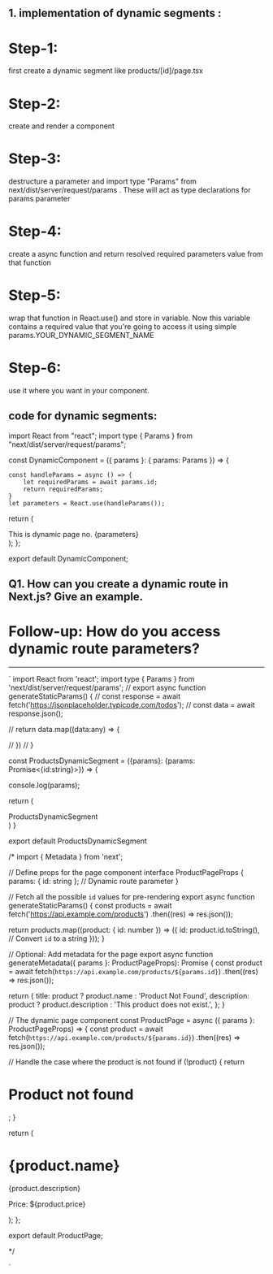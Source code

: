 ## 1. implementation of dynamic segments :

# Step-1: 
 first create a dynamic segment like products/[id]/page.tsx

# Step-2: 
  create and render a component

# Step-3: 
 destructure a parameter and import type "Params" from next/dist/server/request/params . These will act as type declarations for params parameter

# Step-4: 
 create a async function and return resolved required parameters value from that function

# Step-5: 
 wrap that function in React.use() and store in variable. Now this variable contains a required value that you're going to access it using simple params.YOUR_DYNAMIC_SEGMENT_NAME

# Step-6: 
 use it where you want in your component.


## code for dynamic segments:

import React from "react";
import type { Params } from "next/dist/server/request/params";

const DynamicComponent = ({ params }: { params: Params }) => {

    const handleParams = async () => {
        let requiredParams = await params.id;
        return requiredParams; 
    }
    let parameters = React.use(handleParams());


  return (
    <div>This is dynamic page no. {parameters}</div>
  );
};

export default DynamicComponent;




## Q1. How can you create a dynamic route in Next.js? Give an example.

# Follow-up: How do you access dynamic route parameters?





----------------------------------------------------

`
import React from 'react';
import type { Params } from 'next/dist/server/request/params';
// export async function generateStaticParams() {
//     const response = await fetch('https://jsonplaceholder.typicode.com/todos');
//     const data = await response.json();

//     return data.map((data:any) => {

//     })
// }


const ProductsDynamicSegment = ({params}: {params: Promise<{id:string}>}) => {

  console.log(params);
  
  return (
    <div>ProductsDynamicSegment</div>
  )
}

export default ProductsDynamicSegment

/*
import { Metadata } from 'next';

// Define props for the page component
interface ProductPageProps {
  params: { id: string }; // Dynamic route parameter
}

// Fetch all the possible `id` values for pre-rendering
export async function generateStaticParams() {
  const products = await fetch('https://api.example.com/products')
    .then((res) => res.json());

  return products.map((product: { id: number }) => ({
    id: product.id.toString(), // Convert `id` to a string
  }));
}

// Optional: Add metadata for the page
export async function generateMetadata({ params }: ProductPageProps): Promise<Metadata> {
  const product = await fetch(`https://api.example.com/products/${params.id}`)
    .then((res) => res.json());

  return {
    title: product ? product.name : 'Product Not Found',
    description: product ? product.description : 'This product does not exist.',
  };
}

// The dynamic page component
const ProductPage = async ({ params }: ProductPageProps) => {
  const product = await fetch(`https://api.example.com/products/${params.id}`)
    .then((res) => res.json());

  // Handle the case where the product is not found
  if (!product) {
    return <h1>Product not found</h1>;
  }

  return (
    <div>
      <h1>{product.name}</h1>
      <p>{product.description}</p>
      <p>Price: ${product.price}</p>
    </div>
  );
};

export default ProductPage;

 */
  
`